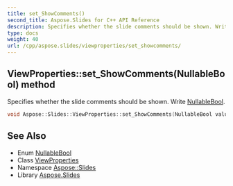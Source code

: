 ```yaml
---
title: set_ShowComments()
second_title: Aspose.Slides for C++ API Reference
description: Specifies whether the slide comments should be shown. Write NullableBool.
type: docs
weight: 40
url: /cpp/aspose.slides/viewproperties/set_showcomments/
---
```

## ViewProperties::set_ShowComments(NullableBool) method


Specifies whether the slide comments should be shown. Write [NullableBool](../../nullablebool/).

```cpp
void Aspose::Slides::ViewProperties::set_ShowComments(NullableBool value) override
```

## See Also

* Enum [NullableBool](../nullablebool/)
* Class [ViewProperties](./)
* Namespace [Aspose::Slides](../)
* Library [Aspose.Slides](../../)